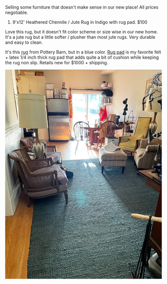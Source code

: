 Selling some furniture that doesn't make sense in our new place! All prices negotiable.

1. 9'x12' Heathered Chennile / Jute Rug in Indigo with rug pad. $100

Love this rug, but it doesn't fit color scheme or size wise in our new home. It's a jute rug but a little softer / plusher than most jute rugs. Very durable and easy to clean.

It's this [rug](https://www.potterybarn.com/products/heathered-chenille-jute-rug-natural/) from Pottery Barn, but in a blue color. [Rug pad](https://www.amazon.com/gp/product/B007T58QPA/ref=ppx_yo_dt_b_search_asin_title?ie=UTF8&psc=1) is my favorite felt + latex 1/4 inch thick rug pad that adds quite a bit of cushion while keeping the rug non slip. Retails new for $1000 + shipping.

![rug photo](IMG_7711.jpeg)
